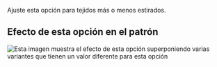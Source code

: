 Ajuste esta opción para tejidos más o menos estirados.

## Efecto de esta opción en el patrón

![Esta imagen muestra el efecto de esta opción superponiendo varias variantes que tienen un valor diferente para esta opción](ursula_fabricstretch_sample.svg "Efecto de esta opción en el patrón")
